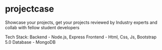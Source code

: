 # projectcase
Showcase your projects, get your projects reviewed by Industry experts and collab with fellow student developers

Tech Stack: 
Backend - Node.js, Express
Frontend - Html, Css, Js, Bootstrap 5.0
Database - MongoDB